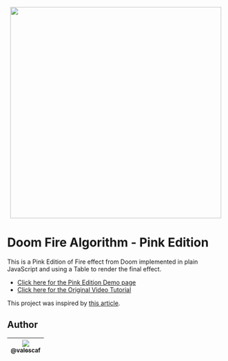 <p align="center">
  <a href="https://github.com/valescaf/doom-fire-algorithm/blob/add-pink/playground/1st-implementation-with-tables-pinkedition/doom-pinkedition.PNG">
    <img src="https://github.com/valescaf/doom-fire-algorithm/blob/add-pink/playground/1st-implementation-with-tables-pinkedition/doom-pinkedition.PNG" width="490">
  </a>
</p>

# Doom Fire Algorithm - Pink Edition
This is a Pink Edition of Fire effect from Doom implemented in plain JavaScript and using a Table to render the final effect.

- [Click here for the Pink Edition Demo page](https://filipedeschamps.com.br/doom-fire-algorithm/playground/1st-implementation-with-tables-pinkedition)
- [Click here for the Original Video Tutorial](https://www.youtube.com/watch?v=HCjDjsHPOco)

This project was inspired by [this article](http://fabiensanglard.net/doom_fire_psx/).

## Author

| [<img src="https://avatars2.githubusercontent.com/u/20388235?v=3&s=115"><br><sub>@valescaf</sub>](https://github.com/valescaf) |
| :---: |
